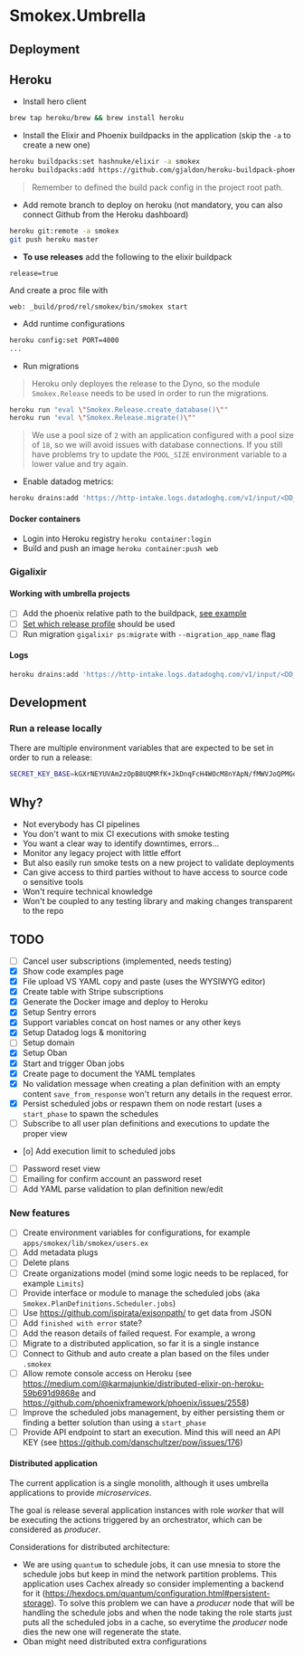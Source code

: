 # Smokex.Umbrella

## Deployment

## Heroku

* Install hero client

```bash
brew tap heroku/brew && brew install heroku
```

* Install the Elixir and Phoenix buildpacks in the application (skip the `-a` to create a new
    one)

```bash
heroku buildpacks:set hashnuke/elixir -a smokex
heroku buildpacks:add https://github.com/gjaldon/heroku-buildpack-phoenix-static.git
```

> Remember to defined the build pack config in the project root path.

* Add remote branch to deploy on heroku (not mandatory, you can also connect
    Github from the Heroku dashboard)

```bash
heroku git:remote -a smokex
git push heroku master
```

* **To use releases** add the following to the elixir buildpack

```buildpack
release=true
```

And create a proc file with

```procfile
web: _build/prod/rel/smokex/bin/smokex start
```

* Add runtime configurations

```bash
heroku config:set PORT=4000
...
```

* Run migrations

> Heroku only deployes the release to the Dyno, so the module `Smokex.Release`
> needs to be used in order to run the migrations.


```bash
heroku run "eval \"Smokex.Release.create_database()\""
heroku run "eval \"Smokex.Release.migrate()\""
```

> We use a pool size of `2` with an application configured with a pool size of
> `18`, so we will avoid issues with database connections. If you still have
> problems try to update the `POOL_SIZE` environment variable to a lower value
> and try again.

* Enable datadog metrics:

```bash
heroku drains:add 'https://http-intake.logs.datadoghq.com/v1/input/<DD_API_KEY>?ddsource=heroku&service=smokex&host=<HOST>' -a smokex
```

#### Docker containers

* Login into Heroku registry `heroku container:login`
* Build and push an image `heroku container:push web`

### Gigalixir

#### Working with umbrella projects

* [ ] Add the phoenix relative path to the buildpack, [see
    example](https://github.com/gjaldon/heroku-buildpack-phoenix-static#configuration)
* [ ] [Set which release
    profile](https://gigalixir.readthedocs.io/en/latest/config.html#gigalixir-release-options) should be used
* [ ] Run migration `gigalixir ps:migrate` with `--migration_app_name` flag

#### Logs

```bash
heroku drains:add 'https://http-intake.logs.datadoghq.com/v1/input/<DD_APY_KEY>?ddsource=heroku&service=smokex&host=gigalixir' -a smokex

```

## Development

### Run a release locally

There are multiple environment variables that are expected to be set in order to
run a release:

```bash
SECRET_KEY_BASE=kGXrNEYUVAm2zOpB8UQMRfK+JkDnqFcH4WOcM8nYApN/fMWVJoQPMGqrUTwv15w5 DATABASE_HOSTNAME=postgres-free-tier-1.gigalixir.com DATABASE_USERNAME=test DATABASE_PASSWORD=test DATABASE_NAME=test PORT=4000 POOL_SIZE=1 DATABASE_URL="" STRIPE_API_KEY="" STRIPE_SIGNING_SECRET="" _build/prod/rel/smokex/bin/smokex start_iex
```

## Why?

* Not everybody has CI pipelines
* You don't want to mix CI executions with smoke testing
* You want a clear way to identify downtimes, errors...
* Monitor any legacy project with little effort
* But also easily run smoke tests on a new project to validate deployments
* Can give access to third parties without to have access to source code o
    sensitive tools
* Won't require technical knowledge
* Won't be coupled to any testing library and making changes transparent to the
    repo

## TODO

* [ ] Cancel user subscriptions (implemented, needs testing)
* [x] Show code examples page
* [x] File upload VS YAML copy and paste (uses the WYSIWYG editor)
* [x] Create table with Stripe subscriptions
* [x] Generate the Docker image and deploy to Heroku
* [x] Setup Sentry errors
* [x] Support variables concat on host names or any other keys
* [x] Setup Datadog logs & monitoring
* [ ] Setup domain
* [x] Setup Oban
* [x] Start and trigger Oban jobs
* [x] Create page to document the YAML templates
* [x] No validation message when creating a plan definition with an empty
    content `save_from_response` won't return any details in the request error.
* [x] Persist scheduled jobs or respawn them on node restart (uses a
    `start_phase` to spawn the schedules
* [ ] Subscribe to all user plan definitions and executions to update the proper view
* [o] Add execution limit to scheduled jobs
* [ ] Password reset view
* [ ] Emailing for confirm account an password reset
* [ ] Add YAML parse validation to plan definition new/edit

### New features

* [ ] Create environment variables for configurations, for example
    `apps/smokex/lib/smokex/users.ex`
* [ ] Add metadata plugs
* [ ] Delete plans
* [ ] Create organizations model (mind some logic needs to be replaced, for
    example `Limits`)
* [ ] Provide interface or module to manage the scheduled jobs (aka `Smokex.PlanDefinitions.Scheduler.jobs`)
* [ ] Use https://github.com/ispirata/exjsonpath/ to get data from JSON
* [ ] Add `finished with error` state?
* [ ] Add the reason details of failed request. For example, a wrong
* [ ] Migrate to a distributed application, so far it is a single instance
* [ ] Connect to Github and auto create a plan based on the files under `.smokex`
* [ ] Allow remote console access on Heroku (see
    https://medium.com/@karmajunkie/distributed-elixir-on-heroku-59b691d9868e
    and https://github.com/phoenixframework/phoenix/issues/2558)
* [ ] Improve the scheduled jobs management, by either persisting them or
    finding a better solution than using a `start_phase`
* [ ] Provide API endpoint to start an execution. Mind this will need an API KEY (see https://github.com/danschultzer/pow/issues/176)

#### Distributed application

The current application is a single monolith, although it uses umbrella
applications to provide _microservices_.

The goal is release several application instances with role _worker_ that will
be executing the actions triggered by an orchestrator, which can be considered
as _producer_.

Considerations for distributed architecture:

* We are using `quantum` to schedule jobs, it can use mnesia to store the
    schedule jobs but keep in mind the network partition problems. This
    application uses Cachex already so consider implementing a backend for it
    (https://hexdocs.pm/quantum/configuration.html#persistent-storage). To solve
    this problem we can have a _producer_ node that will be handling the
    schedule jobs and when the node taking the role starts just puts all the
    scheduled jobs in a cache, so everytime the _producer_ node dies the new one
    will regenerate the state.
* Oban might need distributed extra configurations
